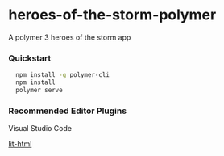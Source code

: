 # heroes-of-the-storm-polymer
A polymer 3 heroes of the storm app

### Quickstart
```bash
  npm install -g polymer-cli
  npm install
  polymer serve
```


### Recommended Editor Plugins

Visual Studio Code

[lit-html](https://marketplace.visualstudio.com/items?itemName=bierner.lit-html)